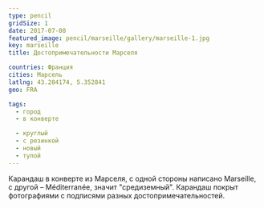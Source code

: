 ```yaml
---
type: pencil
gridSize: 1
date: 2017-07-08
featured_image: pencil/marseille/gallery/marseille-1.jpg
key: marseille
title: Достопримечательности Марселя

countries: Франция
cities: Марсель
latlng: 43.284174, 5.352841
geo: FRA

tags:
  - город
  - в конверте

  - круглый
  - с резинкой
  - новый
  - тупой
---
```


Карандаш в конверте из Марселя, с одной стороны написано Marseille, с другой – Méditerranée, значит "средиземный". Карандаш покрыт фотографиями с подписями разных достопримечательностей.
